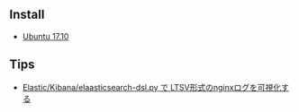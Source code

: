 ## Install

- [Ubuntu 17.10](elastic.kibana.install.ubuntu.md)

## Tips

- [Elastic/Kibana/elaasticsearch-dsl.py で LTSV形式のnginxログを可視化する](elastic.kibana.dsl-python.md)
